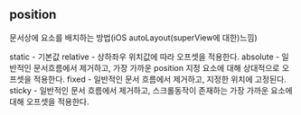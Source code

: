 ## position

문서상에 요소를 배치하는 방법(iOS autoLayout(superView에 대한)느낌)

static - 기본값
relative - 상하좌우 위치값에 따라 오프셋을 적용한다.
absolute - 일반적인 문서흐름에서 제거하고, 가장 가까운 position 지정 요소에 대해 상대적으로 오프셋을 적용한다.
fixed - 일반적인 문서 흐름에서 제거하고, 지정한 위치에 고정된다.
sticky - 일반적인 문서 흐름에서 제거하고, 스크롤동작이 존재하는 가장 가까운 요소에 대해 오프셋을 적용한다.

